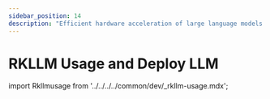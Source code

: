 ```yaml
---
sidebar_position: 14
description: "Efficient hardware acceleration of large language models using RKLLM technology for a new chapter in intelligent dialogue"
---
```


# RKLLM Usage and Deploy LLM

import Rkllmusage from '../../../../common/dev/\_rkllm-usage.mdx';

<Rkllmusage />
